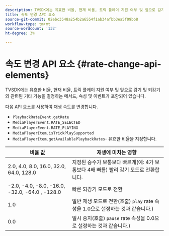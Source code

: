 ```yaml
---
description: TVSDK에는 유효한 비율, 현재 비율, 트릭 플레이 지원 여부 및 앞으로 감기 및 되감기와 관련된 기타 기능을 결정하는 메서드, 속성 및 이벤트가 포함되어 있습니다.
title: 속도 변경 API 요소
source-git-commit: 02ebc3548a254b2a6554f1ab34afbb3ea5f09bb8
workflow-type: tm+mt
source-wordcount: '132'
ht-degree: 3%

---
```


# 속도 변경 API 요소 {#rate-change-api-elements}

TVSDK에는 유효한 비율, 현재 비율, 트릭 플레이 지원 여부 및 앞으로 감기 및 되감기와 관련된 기타 기능을 결정하는 메서드, 속성 및 이벤트가 포함되어 있습니다.

<!--<a id="section_E5D37C71323947E2AED8B866D9835E31"></a>-->

다음 API 요소를 사용하여 재생 속도를 변경합니다.

* `PlaybackRateEvent.getRate`
* `MediaPlayerEvent.RATE_SELECTED`
* `MediaPlayerEvent.RATE_PLAYING`
* `MediaPlayerItem.isTrickPlaySupported`
* `MediaPlayerItem.getAvailablePlaybackRates`- 유효한 비율을 지정합니다.

| 비율 값 | 재생에 미치는 영향 |
|---|---|
| 2.0, 4.0, 8.0, 16.0, 32.0, 64.0, 128.0 | 지정된 승수가 보통보다 빠르게(예: 4가 보통보다 4배 빠름) 빨리 감기 모드로 전환합니다. |
| -2.0, -4.0, -8.0, -16.0, -32.0, -64.0 , -128.0 | 빠른 되감기 모드로 전환 |
| 1.0 | 일반 재생 모드로 전환(호출) `play` rate 속성을 1.0으로 설정하는 것과 같습니다.) |
| 0.0 | 일시 중지(호출) `pause` rate 속성을 0.0으로 설정하는 것과 같습니다.) |
